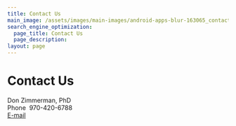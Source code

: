 ```yaml
---
title: Contact Us
main_image: /assets/images/main-images/android-apps-blur-163065_contact_us.jpg
search_engine_optimization:
  page_title: Contact Us
  page_description:
layout: page
---
```


# Contact Us

Don Zimmerman, PhD<br>Phone &nbsp;970-420-6788<br>[E-mail](mailto:don@comscience4help.com)